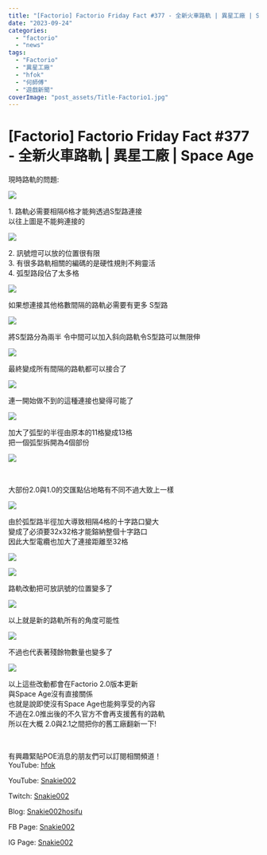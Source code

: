 ```yaml
---
title: "[Factorio] Factorio Friday Fact #377 - 全新火車路軌 | 異星工廠 | Space Age"
date: "2023-09-24"
categories: 
  - "factorio"
  - "news"
tags:
  - "Factorio"
  - "異星工廠"
  - "hfok"
  - "何師傅"
  - "遊戲新聞"
coverImage: "post_assets/Title-Factorio1.jpg"
---
```


# \[Factorio\] Factorio Friday Fact #377 - 全新火車路軌 | 異星工廠 | Space Age

  
現時路軌的問題:  

  
![](post_assets/1-14-1024x322.png)  

  
1\. 路軌必需要相隔6格才能夠透過S型路連接  
以往上圖是不能夠連接的  

  
![](post_assets/2-14-1024x819.png)  

  
2\. 訊號燈可以放的位置很有限  
3\. 有很多路軌相關的編碼的是硬性規則不夠靈活  
4\. 弧型路段佔了太多格  

  
![](post_assets/3-1-3-1024x234.png)  

  
如果想連接其他格數間隔的路軌必需要有更多 S型路  

  
![](post_assets/3-2-3-1024x263.png)  

  
將S型路分為兩半 令中間可以加入斜向路軌令S型路可以無限伸  

  
![](post_assets/3-3-1-1024x922.png)  

  
最終變成所有間隔的路軌都可以接合了  

  
![](post_assets/3-4-1-1024x410.png)  

  
連一開始做不到的這種連接也變得可能了  

  
![](post_assets/4-1-1-1024x936.png)  

  
加大了弧型的半徑由原本的11格變成13格  
把一個弧型拆開為4個部份  

  
![](post_assets/juxtapose-gif1.gif)  

  
   

  
大部份2.0與1.0的交匯點佔地略有不同不過大致上一樣  

  
![](post_assets/4-2-2-1024x1024.png)  

  
由於弧型路半徑加大導致相隔4格的十字路口變大  
變成了必須要32x32格才能鎔納整個十字路口  
因此大型電纜也加大了連接距離至32格  

  
![](post_assets/5-1-4-1024x878.png)  

  
![](post_assets/5-2-5-1024x819.png)  

  
路軌改動把可放訊號的位置變多了  

  
![](post_assets/6-11-1024x892.png)  

  
以上就是新的路軌所有的角度可能性  

  
![](post_assets/7-3-1024x571.png)  

  
不過也代表著殘餘物數量也變多了  

  
![](post_assets/8-2-1024x558.png)  

  
以上這些改動都會在Factorio 2.0版本更新  
與Space Age沒有直接關係  
也就是說即使沒有Space Age也能夠享受的內容  
不過在2.0推出後的不久官方不會再支援舊有的路軌  
所以在大概 2.0與2.1之間把你的舊工廠翻新一下!  

  
   

  
有興趣緊貼POE消息的朋友們可以訂閱相關頻道！  
YouTube: [hfok](https://www.youtube.com/channel/UC2m4uqcEr8pIxkO6odaDHjw/)  

  
YouTube: [Snakie002](https://www.youtube.com/c/Snakie002/)  

  
Twitch: [Snakie002](https://www.twitch.tv/snakie002/)  

  
Blog: [Snakie002hosifu](https://snakie002hosifu.blog/)  

  
FB Page: [Snakie002](https://www.facebook.com/Snakie002/)  

  
IG Page: [Snakie002](https://www.instagram.com/snakie002/)
